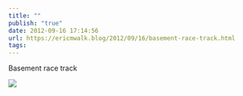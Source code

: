 ```yaml
---
title: ""
publish: "true"
date: 2012-09-16 17:14:56
url: https://ericmwalk.blog/2012/09/16/basement-race-track.html
tags: 
---
```


Basement race track

![](https://ericmwalk.blog/uploads/2022/86e73a257c.jpg)